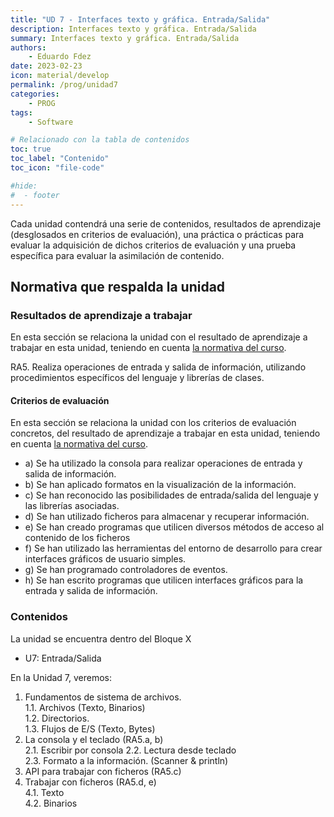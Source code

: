 ```yaml
---
title: "UD 7 - Interfaces texto y gráfica. Entrada/Salida"
description: Interfaces texto y gráfica. Entrada/Salida
summary: Interfaces texto y gráfica. Entrada/Salida
authors:
    - Eduardo Fdez
date: 2023-02-23
icon: material/develop
permalink: /prog/unidad7
categories:
    - PROG
tags:
    - Software

# Relacionado con la tabla de contenidos
toc: true
toc_label: "Contenido"
toc_icon: "file-code"

#hide:
#  - footer
---
```


Cada unidad contendrá una serie de contenidos, resultados de aprendizaje (desglosados en criterios de evaluación), una práctica o prácticas para evaluar la adquisición de dichos criterios de evaluación y una prueba específica para evaluar la asimilación de contenido.

## Normativa que respalda la unidad

### Resultados de aprendizaje a trabajar

En esta sección se relaciona la unidad con el resultado de aprendizaje a trabajar en esta unidad, teniendo en cuenta [la normativa del curso](https://www.todofp.es/dam/jcr:c198771c-775e-469b-936f-5f5ef6af165a/andtsdesarrollo-aplicaciones-web-pdf.pdf).

RA5. Realiza operaciones de entrada y salida de información, utilizando procedimientos específicos del lenguaje y librerías de clases.

#### Criterios de evaluación

En esta sección se relaciona la unidad con los criterios de evaluación concretos, del resultado de aprendizaje a trabajar en esta unidad, teniendo en cuenta [la normativa del curso](https://www.boe.es/diario_boe/txt.php?id=BOE-A-2020-4963).

* a) Se ha utilizado la consola para realizar operaciones de entrada y salida de información.   
* b) Se han aplicado formatos en la visualización de la información.   
* c) Se han reconocido las posibilidades de entrada/salida del lenguaje y las librerías asociadas.   
* d) Se han utilizado ficheros para almacenar y recuperar información.   
* e) Se han creado programas que utilicen diversos métodos de acceso al contenido de los ficheros   
* f) Se han utilizado las herramientas del entorno de desarrollo para crear interfaces gráficos de usuario simples.   
* g) Se han programado controladores de eventos.    
* h) Se han escrito programas que utilicen interfaces gráficos para la entrada y salida de información.    

### Contenidos

La unidad se encuentra dentro del Bloque X

* U7: Entrada/Salida 

En la Unidad 7, veremos:
1. Fundamentos de sistema de archivos.   
    1.1. Archivos (Texto, Binarios)   
    1.2. Directorios.   
    1.3. Flujos de E/S (Texto, Bytes)   
2. La consola y el teclado (RA5.a, b)   
    2.1. Escribir por consola
    2.2. Lectura desde teclado    
    2.3. Formato a la información. (Scanner & println)
3. API para trabajar con ficheros (RA5.c)   
4. Trabajar con ficheros (RA5.d, e)    
    4.1. Texto    
    4.2. Binarios   